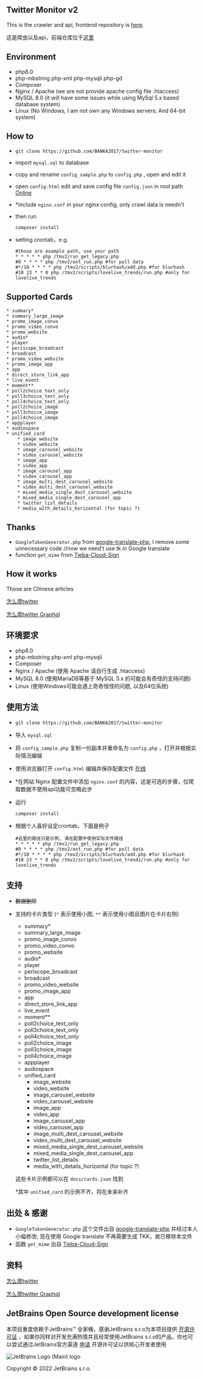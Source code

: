 Twitter Monitor v2
---

This is the crawler and api, frontend repository is [here](https://github.com/BANKA2017/twitter-monitor-frontend/).

这是爬虫以及api，前端仓库位于[这里](https://github.com/BANKA2017/twitter-monitor-frontend/)

## Environment

* php8.0
* php-mbstring php-xml php-mysqli php-gd
* Composer
* Nginx / Apache (we are not provide apache config file .htaccess)
* MySQL 8.0 (it will have some issues while using MySql 5.x based database system)
* Linux (No Windows, I am not own any Windows servers; And 64-bit system)

## How to

* ```git clone https://github.com/BANKA2017/twitter-monitor```
* import ```mysql.sql``` to database
* copy and rename ```config_sample.php``` to ```config.php``` , open and edit it
* open ```config.html``` edit and save config file `config.json` in root path [Online](https://banka2017.github.io/twitter-monitor/config.html)
* *include ```nginx.conf``` in your nginx config, only crawl data is needn't
* then run

    ```shell
    composer install
    ```

* setting crontab，e.g.

    ```shell
    #those are example path, use your path
    * * * * * php /tmv2/run_get_legacy.php
    #0 * * * * php /tmv2/ext_run.php #for poll data
    #*/10 * * * * php /tmv2/scripts/blurhash/add.php #for blurhash
    #10 23 * * 0 php /tmv2/scripts/lovelive_trends/run.php #only for lovelive_trends
    ```


## Supported Cards

    * summary*
    * summary_large_image
    * promo_image_convo
    * promo_video_convo
    * promo_website
    * audio*
    * player
    * periscope_broadcast
    * broadcast
    * promo_video_website
    * promo_image_app
    * app
    * direct_store_link_app
    * live_event
    * moment**
    * poll2choice_text_only
    * poll3choice_text_only
    * poll4choice_text_only
    * poll2choice_image
    * poll3choice_image
    * poll4choice_image
    * appplayer
    * audiospace
    * unified_card
        * image_website
        * video_website
        * image_carousel_website
        * video_carousel_website
        * image_app
        * video_app
        * image_carousel_app
        * video_carousel_app
        * image_multi_dest_carousel_website
        * video_multi_dest_carousel_website
        * mixed_media_single_dest_carousel_website
        * mixed_media_single_dest_carousel_app
        * twitter_list_details
        * media_with_details_horizontal (for topic ?)

## Thanks

* ```GoogleTokenGenerator.php``` from [google-translate-php](https://github.com/Stichoza/google-translate-php), I remove some unnecessary code //now we need't use tk in Google translate
* function ```get_mime``` from [Tieba-Cloud-Sign](https://github.com/MoeNetwork/Tieba-Cloud-Sign/blob/c4ab393045bcabde97c1a70fbe8e8d56be8f7f1e/lib/sfc.functions.php#L790)

## How it works

Those are Chinese articles

[怎么爬twitter](https://blog.nest.moe/2020/02/27/how-to-crawl-twitter/)

[怎么爬twitter Graphql](https://blog.nest.moe/2021/05/12/how-to-crawl-twitter-with-graphql/)

## 环境要求

* php8.0
* php-mbstring php-xml php-mysqli
* Composer
* Nginx / Apache (使用 Apache 请自行生成 .htaccess)
* MySQL 8.0 (使用MariaDB等基于 MySQL 5.x 的可能会有奇怪的支持问题)
* Linux (使用Windows可能会遇上奇奇怪怪的问题, 以及64位系统)

## 使用方法

* ```git clone https://github.com/BANKA2017/twitter-monitor```
* 导入 ```mysql.sql```
* 将 ```config_sample.php``` 复制一份副本并重命名为 ```config.php``` ，打开并根据实际情况编辑
* 使用浏览器打开 ```config.html``` 编辑并保存配置文件 [在线](https://banka2017.github.io/twitter-monitor/config.html)
* *在网站 Nginx 配置文件中添加 ```nginx.conf``` 的内容，这是可选的步骤，仅爬取数据不使用api功能可忽略此步
* 运行

    ```shell
    composer install
    ```
    
* 根据个人喜好设定crontab，下面是例子

    ```shell
    #这里的路径只是示例, 请在配置中使用实际文件路径
    * * * * * php /tmv2/run_get_legacy.php
    #0 * * * * php /tmv2/ext_run.php #for poll data
    #*/10 * * * * php /tmv2/scripts/blurhash/add.php #for blurhash
    #10 23 * * 0 php /tmv2/scripts/lovelive_trends/run.php #only for lovelive_trends
    ```

## 支持

* ~~数据删除~~

* 支持的卡片类型 (```*``` 表示使用小图, ```**``` 表示使用小图且图片在卡片右侧)

    * summary*
    * summary_large_image
    * promo_image_convo
    * promo_video_convo
    * promo_website
    * audio*
    * player
    * periscope_broadcast
    * broadcast
    * promo_video_website
    * promo_image_app
    * app
    * direct_store_link_app
    * live_event
    * moment**
    * poll2choice_text_only
    * poll3choice_text_only
    * poll4choice_text_only
    * poll2choice_image
    * poll3choice_image
    * poll4choice_image
    * appplayer
    * audiospace
    * unified_card
        * image_website
        * video_website
        * image_carousel_website
        * video_carousel_website
        * image_app
        * video_app
        * image_carousel_app
        * video_carousel_app
        * image_multi_dest_carousel_website
        * video_multi_dest_carousel_website
        * mixed_media_single_dest_carousel_website
        * mixed_media_single_dest_carousel_app
        * twitter_list_details
        * media_with_details_horizontal (for topic ?)

    这些卡片示例都可以在 ```docs/cards.json``` 找到

    *其中 `unified_card` 的示例不齐，将在未来补齐

## 出处 & 感谢

* ```GoogleTokenGenerator.php``` 这个文件出自 [google-translate-php](https://github.com/Stichoza/google-translate-php) 并经过本人小幅修改; 现在使用 Google translate 不再需要生成 TKK，故已移除本文件
* 函数 ```get_mime``` 出自 [Tieba-Cloud-Sign](https://github.com/MoeNetwork/Tieba-Cloud-Sign/blob/c4ab393045bcabde97c1a70fbe8e8d56be8f7f1e/lib/sfc.functions.php#L790)

## 资料

[怎么爬twitter](https://blog.nest.moe/2020/02/27/how-to-crawl-twitter/)

[怎么爬twitter Graphql](https://blog.nest.moe/2021/05/12/how-to-crawl-twitter-with-graphql/)

## JetBrains Open Source development license

本项目重度依赖于JetBrains™ 全家桶，感谢JetBrains s.r.o为本项目提供 [开源许可证](https://jb.gg/OpenSourceSupport) ，如果你同样对开发充满热情并且经常使用JetBrains s.r.o的产品，你也可以尝试通过JetBrains官方渠道 [申请](https://www.jetbrains.com/shop/eform/opensource) 开源许可证以供核心开发者使用

![JetBrains Logo (Main) logo](https://resources.jetbrains.com/storage/products/company/brand/logos/jb_beam.svg)

Copyright © 2022 JetBrains s.r.o.
